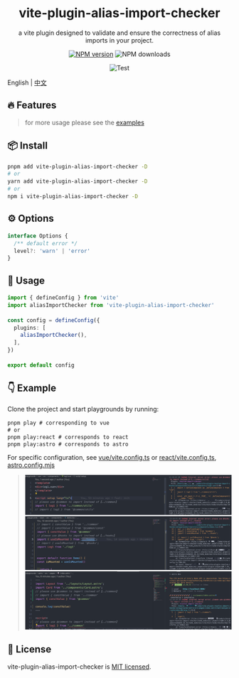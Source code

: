 
<p align="center">
<h1 align="center">vite-plugin-alias-import-checker</h1>
</p>

<div align="center">
  a vite plugin designed to validate and ensure the correctness of alias imports in your project.

 [![NPM version][npm-image]][npm-url] ![NPM downloads][download-image]

![Test][test-badge] 

<!-- ![codecov][codecov-badge] -->


[npm-image]: https://img.shields.io/npm/v/vite-plugin-alias-import-checker.svg?style=flat-square
[npm-url]: http://npmjs.org/package/vite-plugin-alias-import-checker


[download-image]: https://img.shields.io/npm/dm/vite-plugin-alias-import-checker.svg?style=flat-square



[test-badge]: https://github.com/baozouai/vite-plugin-alias-import-checker/actions/workflows/ci.yml/badge.svg

[codecov-badge]: https://codecov.io/github/baozouai/plugin-vite-plugin-alias-import-checker/branch/main/graph/badge.svg


</div>

English | [中文](./README-zh_CN.md)

## 🔥 Features


> for more usage please see the [examples](#-example)

## 📦  Install

```sh
pnpm add vite-plugin-alias-import-checker -D
# or
yarn add vite-plugin-alias-import-checker -D
# or
npm i vite-plugin-alias-import-checker -D
```


## ⚙️ Options

```ts
interface Options {
  /** default error */
  level?: 'warn' | 'error'
}
```
##  🔨 Usage

```ts
import { defineConfig } from 'vite'
import aliasImportChecker from 'vite-plugin-alias-import-checker'

const config = defineConfig({
  plugins: [
    aliasImportChecker(),
  ],
})

export default config

```

## 👇 Example

Clone the project and start playgrounds by running:

```shell
pnpm play # corresponding to vue
# or
pnpm play:react # corresponds to react
pnpm play:astro # corresponds to astro
```


For specific configuration, see [vue/vite.config.ts](./playgrounds/vue/vite.config.ts) or [react/vite.config.ts](./playgrounds/react/vite.config.ts), [astro.config.mjs](./playgrounds/astro/astro.config.mjs)

> ![img](./assets/vue-demo.png)
> ![img](./assets/react-demo.png)
> ![img](./assets/astro-demo.png)


## 📄 License

vite-plugin-alias-import-checker is [MIT licensed](./LICENSE).
